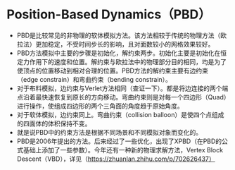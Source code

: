 # Position-Based Dynamics（PBD）
* PBD是比较常见的非物理的软体模拟方法。该方法相较于传统的物理方法（欧拉法）更加稳定，不受时间步长的影响，且对面数较小的网格效果较好。
* PBD方法模拟中主要的步骤是初始化，解约束两步。初始化主要是初始化在恒定力作用下的速度和位置。解约束与欧拉法中的物理部分目的相同，均是为了使顶点的位置移动到相对合理的位置。PBD方法的解约束主要有边约束（edge constrain）和弯曲约束（bending constrain）。
* 对于布料模拟，边约束与Verlet方法相同（查证一下）。都是将边连接的两个端点沿着最快速恢复到原长的方向移动。弯曲约束则是对每一个四边形（Quad）进行操作，使组成四边形的两个三角面的角度趋于原始角度。
* 对于软体模拟，边约束同上。弯曲约束（collision balloon）是使四个点组成的四面体的体积保持不变。
* 就是说PBD中的约束方法是根据不同场景和不同模拟对象而变化的。
* PBD是2006年提出的方法。后来经过了一些优化，出现了XPBD（在PBD的公式基础上添加了一些参数）。今年还有一种新的物理求解方法，Vertex Block Descent（VBD），详见（https://zhuanlan.zhihu.com/p/702626437）